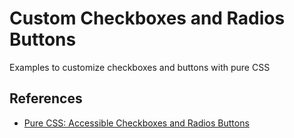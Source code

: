 # Custom Checkboxes and Radios Buttons

Examples to customize checkboxes and buttons with pure CSS

## References

- [Pure CSS: Accessible Checkboxes and Radios Buttons](https://medium.com/claritydesignsystem/pure-css-accessible-checkboxes-and-radios-buttons-54063e759bb3)